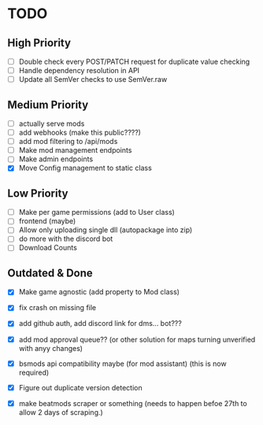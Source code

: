 # TODO
## High Priority
- [ ] Double check every POST/PATCH request for duplicate value checking
- [ ] Handle dependency resolution in API 
- [ ] Update all SemVer checks to use SemVer.raw

## Medium Priority
- [ ] actually serve mods
- [ ] add webhooks (make this public????)
- [ ] add mod filtering to /api/mods
- [ ] Make mod management endpoints
- [ ] Make admin endpoints
- [x] Move Config management to static class 

## Low Priority
- [ ] Make per game permissions (add to User class)
- [ ] frontend (maybe)
- [ ] Allow only uploading single dll (autopackage into zip)
- [ ] do more with the discord bot
- [ ] Download Counts

## Outdated & Done
- [x] Make game agnostic (add property to Mod class)
- [x] fix crash on missing file 

- [x] add github auth, add discord link for dms... bot???
- [x] add mod approval queue?? (or other solution for maps turning unverified with anyy changes)
- [x] bsmods api compatibility maybe (for mod assistant) (this is now required)
- [x] Figure out duplicate version detection
- [x] make beatmods scraper or something (needs to happen befoe 27th to allow 2 days of scraping.)